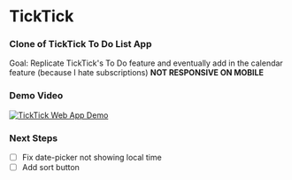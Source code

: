 # TickTick

### Clone of TickTick To Do List App

Goal: Replicate TickTick's To Do feature and eventually add in the calendar feature (because I hate subscriptions)
**NOT RESPONSIVE ON MOBILE**

### Demo Video

[![TickTick Web App Demo](http://img.youtube.com/vi/rmULHgDWuFY/0.jpg)](http://www.youtube.com/watch?v=rmULHgDWuFY "TickTick Clone Web App Demo")

### Next Steps

- [ ] Fix date-picker not showing local time
- [ ] Add sort button
